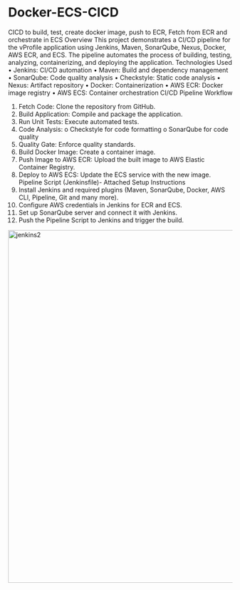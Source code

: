 # Docker-ECS-CICD
CICD to build, test, create docker image, push to ECR, Fetch from ECR and orchestrate in ECS
Overview
This project demonstrates a CI/CD pipeline for the vProfile application using Jenkins, Maven, SonarQube, Nexus, Docker, AWS ECR, and ECS. The pipeline automates the process of building, testing, analyzing, containerizing, and deploying the application.
Technologies Used
•	Jenkins: CI/CD automation
•	Maven: Build and dependency management
•	SonarQube: Code quality analysis
•	Checkstyle: Static code analysis
•	Nexus: Artifact repository
•	Docker: Containerization
•	AWS ECR: Docker image registry
•	AWS ECS: Container orchestration
CI/CD Pipeline Workflow
1.	Fetch Code: Clone the repository from GitHub.
2.	Build Application: Compile and package the application.
3.	Run Unit Tests: Execute automated tests.
4.	Code Analysis: 
o	Checkstyle for code formatting
o	SonarQube for code quality
5.	Quality Gate: Enforce quality standards.
6.	Build Docker Image: Create a container image.
7.	Push Image to AWS ECR: Upload the built image to AWS Elastic Container Registry.
8.	Deploy to AWS ECS: Update the ECS service with the new image.
Pipeline Script (Jenkinsfile)- Attached
Setup Instructions
1.	Install Jenkins and required plugins (Maven, SonarQube, Docker, AWS CLI, Pipeline, Git and many more).
2.	Configure AWS credentials in Jenkins for ECR and ECS.
3.	Set up SonarQube server and connect it with Jenkins.
4.	Push the Pipeline Script to Jenkins and trigger the build.

<img width="792" alt="jenkins2" src="https://github.com/user-attachments/assets/5f1bcb2a-ba87-4135-8828-11465ddf868b" />

